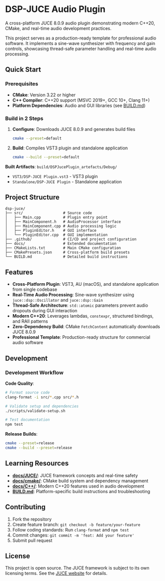 # DSP-JUCE Audio Plugin

A cross-platform JUCE 8.0.9 audio plugin demonstrating modern C++20, CMake,
and real-time audio development practices.

This project serves as a production-ready template for professional audio software.
It implements a sine-wave synthesizer with frequency and gain controls, showcasing
thread-safe parameter handling and real-time audio processing.

## Quick Start

### Prerequisites

- **CMake**: Version 3.22 or higher
- **C++ Compiler**: C++20 support (MSVC 2019+, GCC 10+, Clang 11+)
- **Platform Dependencies**: Audio and GUI libraries (see [BUILD.md](BUILD.md))

### Build in 2 Steps

1. **Configure**: Downloads JUCE 8.0.9 and generates build files

   ```bash
   cmake --preset=default
   ```

2. **Build**: Compiles VST3 plugin and standalone application

   ```bash
   cmake --build --preset=default
   ```

**Built Artifacts**: `build/DSPJucePlugin_artefacts/Debug/`

- `VST3/DSP-JUCE Plugin.vst3` - VST3 plugin
- `Standalone/DSP-JUCE Plugin` - Standalone application

## Project Structure

```text
dsp-juce/
├── src/                  # Source code
│   ├── Main.cpp          # Plugin entry point
│   ├── MainComponent.h   # AudioProcessor interface
│   ├── MainComponent.cpp # Audio processing logic
│   ├── PluginEditor.h    # GUI interface
│   └── PluginEditor.cpp  # GUI implementation
├── .github/              # CI/CD and project configuration
├── docs/                 # Extended documentation
├── CMakeLists.txt        # Main CMake configuration
├── CMakePresets.json     # Cross-platform build presets
└── BUILD.md              # Detailed build instructions
```

## Features

- **Cross-Platform Plugin**: VST3, AU (macOS), and standalone application from single codebase
- **Real-Time Audio Processing**: Sine-wave synthesizer using `juce::dsp::Oscillator`
  and `juce::dsp::Gain`
- **Thread-Safe Architecture**: `std::atomic` parameters prevent audio dropouts
  during GUI interaction
- **Modern C++20**: Leverages lambdas, `constexpr`, structured bindings, and RAII patterns
- **Zero-Dependency Build**: CMake `FetchContent` automatically downloads JUCE 8.0.9
- **Professional Template**: Production-ready structure for commercial audio software

## Development

### Development Workflow

**Code Quality**:

```bash
# Format source code
clang-format -i src/*.cpp src/*.h

# Validate setup and dependencies
./scripts/validate-setup.sh

# Test documentation
npm test
```

**Release Builds**:

```bash
cmake --preset=release
cmake --build --preset=release
```

## Learning Resources

- **[docs/JUCE/](docs/JUCE/)**: JUCE framework concepts and real-time safety
- **[docs/cmake/](docs/cmake/)**: CMake build system and dependency management  
- **[docs/C++/](docs/C++/)**: Modern C++20 features used in audio development
- **[BUILD.md](BUILD.md)**: Platform-specific build instructions and troubleshooting

## Contributing

1. Fork the repository
2. Create feature branch: `git checkout -b feature/your-feature`
3. Follow coding standards: Run `clang-format` and `npm test`
4. Commit changes: `git commit -m 'feat: Add your feature'`
5. Submit pull request

## License

This project is open source. The JUCE framework is subject to its own licensing terms.
See the [JUCE website](https://juce.com/get-juce) for details.
